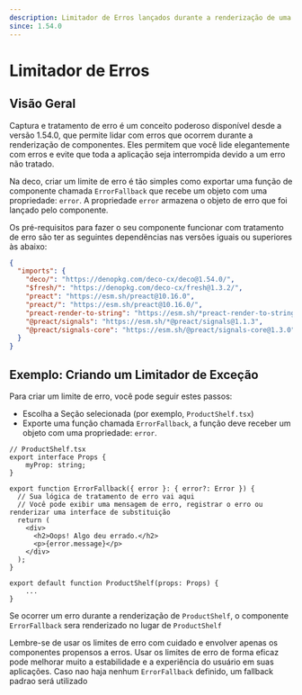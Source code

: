 ```yaml
---
description: Limitador de Erros lançados durante a renderização de uma Seção
since: 1.54.0
---
```


# Limitador de Erros

## Visão Geral

Captura e tratamento de erro é um conceito poderoso disponível desde a versão
1.54.0, que permite lidar com erros que ocorrem durante a renderização de
componentes. Eles permitem que você lide elegantemente com erros e evite que
toda a aplicação seja interrompida devido a um erro não tratado.

Na deco, criar um limite de erro é tão simples como exportar uma função de
componente chamada `ErrorFallback` que recebe um objeto com uma propriedade: `error`. 
A propriedade `error` armazena o objeto de erro que foi lançado pelo componente.

Os pré-requisitos para fazer o seu componente funcionar com tratamento de erro
são ter as seguintes dependências nas versões iguais ou superiores às abaixo:

```json
{
  "imports": {
    "deco/": "https://denopkg.com/deco-cx/deco@1.54.0/",
    "$fresh/": "https://denopkg.com/deco-cx/fresh@1.3.2/",
    "preact": "https://esm.sh/preact@10.16.0",
    "preact/": "https://esm.sh/preact@10.16.0/",
    "preact-render-to-string": "https://esm.sh/*preact-render-to-string@6.2.0",
    "@preact/signals": "https://esm.sh/*@preact/signals@1.1.3",
    "@preact/signals-core": "https://esm.sh/@preact/signals-core@1.3.0"
  }
}
```

## Exemplo: Criando um Limitador de Exceção

Para criar um limite de erro, você pode seguir estes passos:

- Escolha a Seção selecionada (por exemplo, `ProductShelf.tsx`)
- Exporte uma função chamada `ErrorFallback`, a função deve receber um objeto
  com uma propriedade: `error`.

```tsx
// ProductShelf.tsx
export interface Props {
    myProp: string;
}

export function ErrorFallback({ error }: { error?: Error }) {
  // Sua lógica de tratamento de erro vai aqui
  // Você pode exibir uma mensagem de erro, registrar o erro ou renderizar uma interface de substituição
  return (
    <div>
      <h2>Oops! Algo deu errado.</h2>
      <p>{error.message}</p>
    </div>
  );
}

export default function ProductShelf(props: Props) {
    ...
}
```

Se ocorrer um erro durante a renderização de `ProductShelf`, o
componente `ErrorFallback` sera renderizado no lugar de `ProductShelf`

Lembre-se de usar os limites de erro com cuidado e envolver apenas os
componentes propensos a erros. Usar os limites de erro de forma eficaz pode
melhorar muito a estabilidade e a experiência do usuário em suas aplicações.
Caso nao haja nenhum `ErrorFallback` definido, um fallback padrao será utilizado